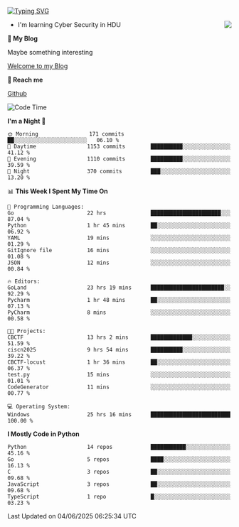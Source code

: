 [![Typing SVG](https://readme-typing-svg.herokuapp.com?font=Fira+Code&pause=1000&random=false&width=450&height=60&lines=Hello+%F0%9F%91%8B%F0%9F%8F%BB;I'm+JBNRZ)](https://git.io/typing-svg)

<a href="#">
  <img align="right" src="https://github-readme-stats.vercel.app/api?username=JBNRZ&show_icons=true&bg_color=15,f2f7fd,E0EAFC" />
</a>

- I'm learning Cyber Security in HDU

 **🌱 My Blog**

Maybe something interesting

[Welcome to my Blog](https://jbnrz.com.cn/)

 **💬 Reach me** 

[Github](https://github.com/JBNRZ)


<!--START_SECTION:waka-->
![Code Time](http://img.shields.io/badge/Code%20Time-1%2C216%20hrs%2038%20mins-blue)

**I'm a Night 🦉** 

```text
🌞 Morning                171 commits         ██░░░░░░░░░░░░░░░░░░░░░░░   06.10 % 
🌆 Daytime                1153 commits        ██████████░░░░░░░░░░░░░░░   41.12 % 
🌃 Evening                1110 commits        ██████████░░░░░░░░░░░░░░░   39.59 % 
🌙 Night                  370 commits         ███░░░░░░░░░░░░░░░░░░░░░░   13.20 % 
```


📊 **This Week I Spent My Time On** 

```text
💬 Programming Languages: 
Go                       22 hrs              ██████████████████████░░░   87.04 % 
Python                   1 hr 45 mins        ██░░░░░░░░░░░░░░░░░░░░░░░   06.92 % 
YAML                     19 mins             ░░░░░░░░░░░░░░░░░░░░░░░░░   01.29 % 
GitIgnore file           16 mins             ░░░░░░░░░░░░░░░░░░░░░░░░░   01.08 % 
JSON                     12 mins             ░░░░░░░░░░░░░░░░░░░░░░░░░   00.84 % 

🔥 Editors: 
GoLand                   23 hrs 19 mins      ███████████████████████░░   92.29 % 
Pycharm                  1 hr 48 mins        ██░░░░░░░░░░░░░░░░░░░░░░░   07.13 % 
PyCharm                  8 mins              ░░░░░░░░░░░░░░░░░░░░░░░░░   00.58 % 

🐱‍💻 Projects: 
CBCTF                    13 hrs 2 mins       █████████████░░░░░░░░░░░░   51.59 % 
ciscn2025                9 hrs 54 mins       ██████████░░░░░░░░░░░░░░░   39.22 % 
CBCTF-locust             1 hr 36 mins        ██░░░░░░░░░░░░░░░░░░░░░░░   06.37 % 
test.py                  15 mins             ░░░░░░░░░░░░░░░░░░░░░░░░░   01.01 % 
CodeGenerator            11 mins             ░░░░░░░░░░░░░░░░░░░░░░░░░   00.77 % 

💻 Operating System: 
Windows                  25 hrs 16 mins      █████████████████████████   100.00 % 
```

**I Mostly Code in Python** 

```text
Python                   14 repos            ███████████░░░░░░░░░░░░░░   45.16 % 
Go                       5 repos             ████░░░░░░░░░░░░░░░░░░░░░   16.13 % 
C                        3 repos             ██░░░░░░░░░░░░░░░░░░░░░░░   09.68 % 
JavaScript               3 repos             ██░░░░░░░░░░░░░░░░░░░░░░░   09.68 % 
TypeScript               1 repo              █░░░░░░░░░░░░░░░░░░░░░░░░   03.23 % 
```




 Last Updated on 04/06/2025 06:25:34 UTC
<!--END_SECTION:waka-->
